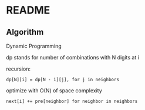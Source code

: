 # README

## Algorithm

Dynamic Programming

dp stands for number of combinations with N digits at i

recursion:

```
dp[N][i] = dp[N - 1][j], for j in neighbors
```

optimize with O(N) of space complexity

```
next[i] += pre[neighbor] for neighbor in neighbors
```
